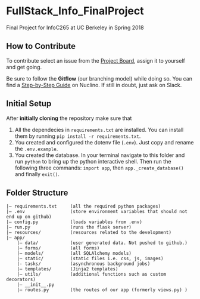 # FullStack_Info_FinalProject
Final Project for InfoC265 at UC Berkeley in Spring 2018

## How to Contribute

To contribute select an issue from the [Project Board](https://github.com/FroeMic/FullStack_Info_FinalProject/projects/1), assign it to yourself and get going.

Be sure to follow the **Gitflow** (our branching model) while doing so. You can find a [Step-by-Step Guide](https://share.nuclino.com/p/GitFlow-How-To-Bf6rSHUFJdB7PUpgRi_uxU) on Nuclino. If still in doubt, just ask on Slack.

## Initial Setup

After **initially cloning** the repository make sure that

1. All the dependecies in `requirements.txt` are installed. You can install them by running `pip install -r requirements.txt`.
2. You created and configured the dotenv file (`.env`). Just copy and rename the `.env.example`.
3. You created the database. In your terminal navigate to this folder and run `python` to bring up the python interactive shell. Then run the following three commands: `import app`, then `app._create_database()` and finally `exit()`.

## Folder Structure

```
|— requirements.txt     (all the required python packages)
|— .env                 (store environment variables that should not end up on github)
|— config.py            (loads variables from .env)
|— run.py               (runs the flask server)
|— resources/           (resources related to the development)
|— app/                     
    |— data/            (user generated data. Not pushed to github.)
    |— forms/           (all forms)
    |— models/          (all SQLAlchemy models)
    |— static/          (static files i.e. css, js, images)
    |- tasks/           (asynchronous background jobs)
    |— templates/       (Jinja2 templates)
    |— utils/           (additional functions such as custom decorators)
    |— __init__.py      
    |— routes.py        (the routes of our app (formerly views.py) )  
```

